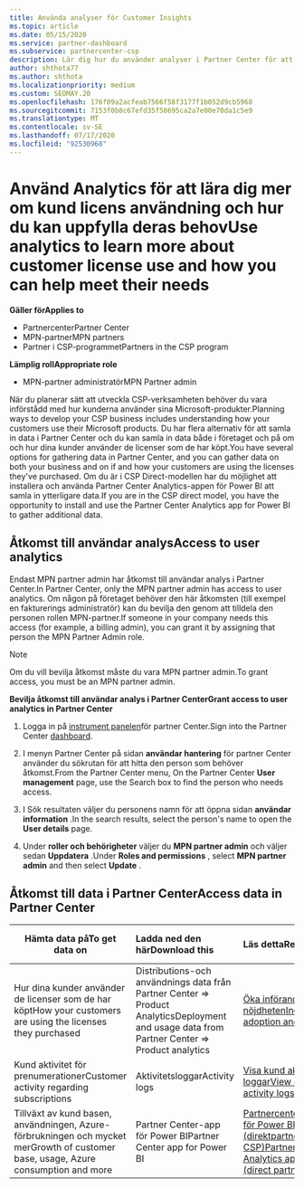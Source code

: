 ```yaml
---
title: Använda analyser för Customer Insights
ms.topic: article
ms.date: 05/15/2020
ms.service: partner-dashboard
ms.subservice: partnercenter-csp
description: Lär dig hur du använder analyser i Partner Center för att bättre förstå din verksamhet och hur dina kunder använder de licenser som du har köpt.
author: shthota77
ms.author: shthota
ms.localizationpriority: medium
ms.custom: SEOMAY.20
ms.openlocfilehash: 176f09a2acfeab7566f58f3177f1b052d9cb5968
ms.sourcegitcommit: 7153f0b8c67efd35f58695ca2a7e00e70da1c5e9
ms.translationtype: MT
ms.contentlocale: sv-SE
ms.lasthandoff: 07/17/2020
ms.locfileid: "92530968"
---
```

# <a name="use-analytics-to-learn-more-about-customer-license-use-and-how-you-can-help-meet-their-needs"></a><span data-ttu-id="796c9-103">Använd Analytics för att lära dig mer om kund licens användning och hur du kan uppfylla deras behov</span><span class="sxs-lookup"><span data-stu-id="796c9-103">Use analytics to learn more about customer license use and how you can help meet their needs</span></span>

<span data-ttu-id="796c9-104">**Gäller för**</span><span class="sxs-lookup"><span data-stu-id="796c9-104">**Applies to**</span></span>

- <span data-ttu-id="796c9-105">Partnercenter</span><span class="sxs-lookup"><span data-stu-id="796c9-105">Partner Center</span></span>
- <span data-ttu-id="796c9-106">MPN-partner</span><span class="sxs-lookup"><span data-stu-id="796c9-106">MPN partners</span></span>
- <span data-ttu-id="796c9-107">Partner i CSP-programmet</span><span class="sxs-lookup"><span data-stu-id="796c9-107">Partners in the CSP program</span></span>

<span data-ttu-id="796c9-108">**Lämplig roll**</span><span class="sxs-lookup"><span data-stu-id="796c9-108">**Appropriate role**</span></span>

- <span data-ttu-id="796c9-109">MPN-partner administratör</span><span class="sxs-lookup"><span data-stu-id="796c9-109">MPN Partner admin</span></span>

<span data-ttu-id="796c9-110">När du planerar sätt att utveckla CSP-verksamheten behöver du vara införstådd med hur kunderna använder sina Microsoft-produkter.</span><span class="sxs-lookup"><span data-stu-id="796c9-110">Planning ways to develop your CSP business includes understanding how your customers use their Microsoft products.</span></span> <span data-ttu-id="796c9-111">Du har flera alternativ för att samla in data i Partner Center och du kan samla in data både i företaget och på om och hur dina kunder använder de licenser som de har köpt.</span><span class="sxs-lookup"><span data-stu-id="796c9-111">You have several options for gathering data in Partner Center, and you can gather data on both your business and on if and how your customers are using the licenses they've purchased.</span></span> <span data-ttu-id="796c9-112">Om du är i CSP Direct-modellen har du möjlighet att installera och använda Partner Center Analytics-appen för Power BI att samla in ytterligare data.</span><span class="sxs-lookup"><span data-stu-id="796c9-112">If you are in the CSP direct model, you have the opportunity to install and use the Partner Center Analytics app for Power BI to gather additional data.</span></span>

## <a name="access-to-user-analytics"></a><span data-ttu-id="796c9-113">Åtkomst till användar analys</span><span class="sxs-lookup"><span data-stu-id="796c9-113">Access to user analytics</span></span>

<span data-ttu-id="796c9-114">Endast MPN partner admin har åtkomst till användar analys i Partner Center.</span><span class="sxs-lookup"><span data-stu-id="796c9-114">In Partner Center, only the MPN partner admin has access to user analytics.</span></span> <span data-ttu-id="796c9-115">Om någon på företaget behöver den här åtkomsten (till exempel en fakturerings administratör) kan du bevilja den genom att tilldela den personen rollen MPN-partner.</span><span class="sxs-lookup"><span data-stu-id="796c9-115">If someone in your company needs this access (for example, a billing admin), you can grant it by assigning that person the MPN Partner Admin role.</span></span>

>[!NOTE] 
><span data-ttu-id="796c9-116">Om du vill bevilja åtkomst måste du vara MPN partner admin.</span><span class="sxs-lookup"><span data-stu-id="796c9-116">To grant access, you must be an MPN partner admin.</span></span>

<span data-ttu-id="796c9-117">**Bevilja åtkomst till användar analys i Partner Center**</span><span class="sxs-lookup"><span data-stu-id="796c9-117">**Grant access to user analytics in Partner Center**</span></span> 

1. <span data-ttu-id="796c9-118">Logga in på [instrument panelen](https://partner.microsoft.com/dashboard)för partner Center.</span><span class="sxs-lookup"><span data-stu-id="796c9-118">Sign into the Partner Center [dashboard](https://partner.microsoft.com/dashboard).</span></span>

2. <span data-ttu-id="796c9-119">I menyn Partner Center på sidan **användar hantering** för partner Center använder du sökrutan för att hitta den person som behöver åtkomst.</span><span class="sxs-lookup"><span data-stu-id="796c9-119">From the Partner Center menu, On the Partner Center **User management** page, use the Search box to find the person who needs access.</span></span>
2.  <span data-ttu-id="796c9-120">I Sök resultaten väljer du personens namn för att öppna sidan **användar information** .</span><span class="sxs-lookup"><span data-stu-id="796c9-120">In the search results, select the person's name to open the **User details** page.</span></span>
3.  <span data-ttu-id="796c9-121">Under **roller och behörigheter** väljer du **MPN partner admin** och väljer sedan **Uppdatera** .</span><span class="sxs-lookup"><span data-stu-id="796c9-121">Under **Roles and permissions** , select **MPN partner admin** and then select **Update** .</span></span>

 
## <a name="access-data-in-partner-center"></a><span data-ttu-id="796c9-122">Åtkomst till data i Partner Center</span><span class="sxs-lookup"><span data-stu-id="796c9-122">Access data in Partner Center</span></span>

|<span data-ttu-id="796c9-123">**Hämta data på**</span><span class="sxs-lookup"><span data-stu-id="796c9-123">**To get data on**</span></span>   |<span data-ttu-id="796c9-124">**Ladda ned den här**</span><span class="sxs-lookup"><span data-stu-id="796c9-124">**Download this**</span></span>   |<span data-ttu-id="796c9-125">**Läs detta**</span><span class="sxs-lookup"><span data-stu-id="796c9-125">**Read this**</span></span>   | <span data-ttu-id="796c9-126">**Gäller för**</span><span class="sxs-lookup"><span data-stu-id="796c9-126">**Applies to**</span></span>    |
|---------------------|:-----------------------|:---------------|:--------------|
|<span data-ttu-id="796c9-127">Hur dina kunder använder de licenser som de har köpt</span><span class="sxs-lookup"><span data-stu-id="796c9-127">How your customers are using the licenses they purchased</span></span>   |<span data-ttu-id="796c9-128">Distributions-och användnings data från Partner Center => Product Analytics</span><span class="sxs-lookup"><span data-stu-id="796c9-128">Deployment and usage data from Partner Center => Product analytics</span></span>   |[<span data-ttu-id="796c9-129">Öka införandet och nöjdheten</span><span class="sxs-lookup"><span data-stu-id="796c9-129">Increase adoption and satisfaction</span></span>](increasing-adoption-and-satisfaction.md)|<span data-ttu-id="796c9-130">CSP-partner</span><span class="sxs-lookup"><span data-stu-id="796c9-130">CSP partners</span></span>|
|<span data-ttu-id="796c9-131">Kund aktivitet för prenumerationer</span><span class="sxs-lookup"><span data-stu-id="796c9-131">Customer activity regarding subscriptions</span></span>   |<span data-ttu-id="796c9-132">Aktivitetsloggar</span><span class="sxs-lookup"><span data-stu-id="796c9-132">Activity logs</span></span>   |[<span data-ttu-id="796c9-133">Visa kund aktivitets loggar</span><span class="sxs-lookup"><span data-stu-id="796c9-133">View customer activity logs</span></span>](activity-logs.md)|<span data-ttu-id="796c9-134">CSP-partner</span><span class="sxs-lookup"><span data-stu-id="796c9-134">CSP partners</span></span>   |
|<span data-ttu-id="796c9-135">Tillväxt av kund basen, användningen, Azure-förbrukningen och mycket mer</span><span class="sxs-lookup"><span data-stu-id="796c9-135">Growth of customer base, usage, Azure consumption and more</span></span>   |<span data-ttu-id="796c9-136">Partner Center-app för Power BI</span><span class="sxs-lookup"><span data-stu-id="796c9-136">Partner Center app for Power BI</span></span>   |[<span data-ttu-id="796c9-137">Partnercenteranalysappen för Power BI (direktpartner i CSP)</span><span class="sxs-lookup"><span data-stu-id="796c9-137">Partner Center Analytics app for Power BI (direct partners in CSP)</span></span>](power-bi-app-for-direct-partners.md)|<span data-ttu-id="796c9-138">CSP Direct-partners</span><span class="sxs-lookup"><span data-stu-id="796c9-138">CSP direct partners</span></span>|






